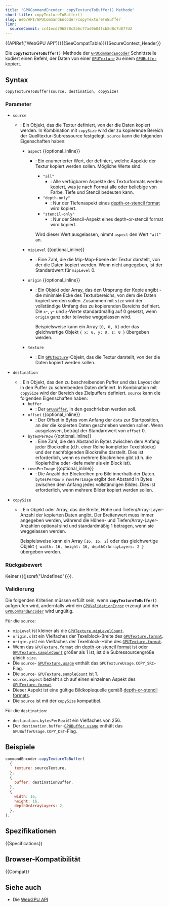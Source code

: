 ```yaml
---
title: "GPUCommandEncoder: copyTextureToBuffer() Methode"
short-title: copyTextureToBuffer()
slug: Web/API/GPUCommandEncoder/copyTextureToBuffer
l10n:
  sourceCommit: cc41ecd796870c2b6c77ad0b04fcb8d8c7d877d2
---
```


{{APIRef("WebGPU API")}}{{SeeCompatTable}}{{SecureContext_Header}}

Die **`copyTextureToBuffer()`**-Methode der [`GPUCommandEncoder`](/de/docs/Web/API/GPUCommandEncoder) Schnittstelle kodiert einen Befehl, der Daten von einer [`GPUTexture`](/de/docs/Web/API/GPUTexture) zu einem [`GPUBuffer`](/de/docs/Web/API/GPUBuffer) kopiert.

## Syntax

```js-nolint
copyTextureToBuffer(source, destination, copySize)
```

### Parameter

- `source`

  - : Ein Objekt, das die Textur definiert, von der die Daten kopiert werden. In Kombination mit `copySize` wird der zu kopierende Bereich der Quelltextur-Subressource festgelegt. `source` kann die folgenden Eigenschaften haben:

    - `aspect` {{optional_inline}}

      - : Ein enumerierter Wert, der definiert, welche Aspekte der Textur kopiert werden sollen. Mögliche Werte sind:

        - `"all"`
          - : Alle verfügbaren Aspekte des Texturformats werden kopiert, was je nach Format alle oder beliebige von Farbe, Tiefe und Stencil bedeuten kann.
        - `"depth-only"`
          - : Nur der Tiefenaspekt eines [depth-or-stencil format](https://gpuweb.github.io/gpuweb/#combined-depth-stencil-format) wird kopiert.
        - `"stencil-only"`
          - : Nur der Stencil-Aspekt eines depth-or-stencil format wird kopiert.

        Wird dieser Wert ausgelassen, nimmt `aspect` den Wert `"all"` an.

    - `mipLevel` {{optional_inline}}
      - : Eine Zahl, die die Mip-Map-Ebene der Textur darstellt, von der die Daten kopiert werden. Wenn nicht angegeben, ist der Standardwert für `mipLevel` 0.
    - `origin` {{optional_inline}}

      - : Ein Objekt oder Array, das den Ursprung der Kopie angibt - die minimale Ecke des Texturbereichs, von dem die Daten kopiert werden sollen. Zusammen mit `size` wird der vollständige Umfang des zu kopierenden Bereichs definiert. Die `x`-, `y`- und `z`-Werte standardmäßig auf 0 gesetzt, wenn `origin` ganz oder teilweise weggelassen wird.

        Beispielsweise kann ein Array `[0, 0, 0]` oder das gleichwertige Objekt `{ x: 0, y: 0, z: 0 }` übergeben werden.

    - `texture`
      - : Ein [`GPUTexture`](/de/docs/Web/API/GPUTexture)-Objekt, das die Textur darstellt, von der die Daten kopiert werden sollen.

- `destination`

  - : Ein Objekt, das den zu beschreibenden Puffer und das Layout der in den Puffer zu schreibenden Daten definiert. In Kombination mit `copySize` wird der Bereich des Zielpuffers definiert. `source` kann die folgenden Eigenschaften haben:
    - `buffer`
      - : Der [`GPUBuffer`](/de/docs/Web/API/GPUBuffer), in den geschrieben werden soll.
    - `offset` {{optional_inline}}
      - : Der Offset in Bytes vom Anfang der `data` zur Startposition, an der die kopierten Daten geschrieben werden sollen. Wenn ausgelassen, beträgt der Standardwert von `offset` 0.
    - `bytesPerRow` {{optional_inline}}
      - : Eine Zahl, die den Abstand in Bytes zwischen dem Anfang jeder Blockreihe (d.h. einer Reihe kompletter Texelblöcke) und der nachfolgenden Blockreihe darstellt. Dies ist erforderlich, wenn es mehrere Blockreihen gibt (d.h. die Kopierhöhe oder -tiefe mehr als ein Block ist).
    - `rowsPerImage` {{optional_inline}}
      - : Die Anzahl der Blockreihen pro Bild innerhalb der Daten. `bytesPerRow` &times; `rowsPerImage` ergibt den Abstand in Bytes zwischen dem Anfang jedes vollständigen Bildes. Dies ist erforderlich, wenn mehrere Bilder kopiert werden sollen.

- `copySize`

  - : Ein Objekt oder Array, das die Breite, Höhe und Tiefen/Array-Layer-Anzahl der kopierten Daten angibt. Der Breitenwert muss immer angegeben werden, während die Höhen- und Tiefen/Array-Layer-Anzahlen optional sind und standardmäßig 1 betragen, wenn sie weggelassen werden.

    Beispielsweise kann ein Array `[16, 16, 2]` oder das gleichwertige Objekt `{ width: 16, height: 16, depthOrArrayLayers: 2 }` übergeben werden.

### Rückgabewert

Keiner ({{jsxref("Undefined")}}).

### Validierung

Die folgenden Kriterien müssen erfüllt sein, wenn **`copyTextureToBuffer()`** aufgerufen wird, andernfalls wird ein [`GPUValidationError`](/de/docs/Web/API/GPUValidationError) erzeugt und der [`GPUCommandEncoder`](/de/docs/Web/API/GPUCommandEncoder) wird ungültig.

Für die `source`:

- `mipLevel` ist kleiner als die [`GPUTexture.mipLevelCount`](/de/docs/Web/API/GPUTexture/mipLevelCount).
- `origin.x` ist ein Vielfaches der Texelblock-Breite des [`GPUTexture.format`](/de/docs/Web/API/GPUTexture/format).
- `origin.y` ist ein Vielfaches der Texelblock-Höhe des [`GPUTexture.format`](/de/docs/Web/API/GPUTexture/format).
- Wenn das [`GPUTexture.format`](/de/docs/Web/API/GPUTexture/format) ein [depth-or-stencil format](https://gpuweb.github.io/gpuweb/#combined-depth-stencil-format) ist oder [`GPUTexture.sampleCount`](/de/docs/Web/API/GPUTexture/sampleCount) größer als 1 ist, ist die Subressourcengröße gleich `size`.
- Die `source`- [`GPUTexture.usage`](/de/docs/Web/API/GPUTexture/usage) enthält das `GPUTextureUsage.COPY_SRC`-Flag.
- Die `source`- [`GPUTexture.sampleCount`](/de/docs/Web/API/GPUTexture/sampleCount) ist 1.
- `source.aspect` bezieht sich auf einen einzelnen Aspekt des [`GPUTexture.format`](/de/docs/Web/API/GPUTexture/format).
- Dieser Aspekt ist eine gültige Bildkopiequelle gemäß [depth-or-stencil formats](https://gpuweb.github.io/gpuweb/#combined-depth-stencil-format).
- Die `source` ist mit der `copySize` kompatibel.

Für die `destination`:

- `destination.bytesPerRow` ist ein Vielfaches von 256.
- Der `destination.buffer`-[`GPUBuffer.usage`](/de/docs/Web/API/GPUBuffer/usage) enthält das `GPUBufferUsage.COPY_DST`-Flag.

## Beispiele

```js
commandEncoder.copyTextureToBuffer(
  {
    texture: sourceTexture,
  },
  {
    buffer: destinationBuffer,
  },
  {
    width: 16,
    height: 16,
    depthOrArrayLayers: 2,
  },
);
```

## Spezifikationen

{{Specifications}}

## Browser-Kompatibilität

{{Compat}}

## Siehe auch

- Die [WebGPU API](/de/docs/Web/API/WebGPU_API)
